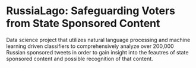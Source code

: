 # RussiaLago: Safeguarding Voters from State Sponsored Content

Data science project that utilizes natural language processing and machine learning driven classifiers to comprehensively analyze over 200,000 Russian sponsored tweets in order to gain insight into the feautres of state sponsored content and possible recognition of that content. 
